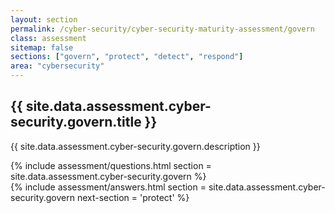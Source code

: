 ```yaml
---
layout: section
permalink: /cyber-security/cyber-security-maturity-assessment/govern
class: assessment
sitemap: false
sections: ["govern", "protect", "detect", "respond"]
area: "cybersecurity"
---
```


<div class="card-body pb-0 pt-5 bg-blue-100 px-4 px-sm-5">
  <h2 class="card-title fw-semibold pb-2">{{ site.data.assessment.cyber-security.govern.title }}</h2>
  <p class="card-text pb-4">{{ site.data.assessment.cyber-security.govern.description }}</p>
  {% include assessment/questions.html section = site.data.assessment.cyber-security.govern %}
</div>
<div class="card-body pt-0 px-4 px-sm-5 pb-5">
  {% include assessment/answers.html section = site.data.assessment.cyber-security.govern next-section = 'protect' %}
</div>